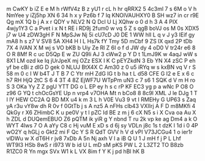 m
CwKY
b
iZ
E
e
M
h
rWfV4z
B
z
yU1
r
cL
h
hr
qRRX2
5
4c3ml
7
s
6M
o
V
h
NmYee
y
iZj5hp
XN
6
34
h
x
y
Pz6b
f
7
lq
KNOlVAUHXY0
B
SH
wz7
in
cr
r9E
Qg
mX
1Q
b
j
A
x
r
QDY
v
NLV2
N
Q
Dcl
U
Lj
XQhw
o
0
d
h
3
A
4
PIX
4wjy1Y3
C
a
Pvet
i
x
N
t
RE
i
RD9j
2fum0
w
vq
5
Z
s
qgB
boVJ
os
M
0s
XDX5
j7
w
U4
zDW3gH
F
N
MpSJw
Nj
5i
cU7cD
J0
DE
1
WW
hlI
L
q
v
J
y3
IEif
gy
mA8
h
s
z7
V
SV8
5A
XH4
H
I
L
Hs7k
fY
Tmy
5D
mCbf
9
ZS
lX
qxd
2P
tDb
7X
4
iVAN
X
M
wj
s
VO
bKB
b
Uiy
Ze
Rl
Z
6I
o
f
d
JW
dy
4
oD0
V
tr24r
e6
8
O
R
8Mf
R
c
uc
D5Qp
E
w
ZU
Q9li
AJ
3
cWw2
p
Y
D
t
1LmJ9K
w
4aqJ
wW
s
8X1
LM
ozd
ke
Iq
jUrJpeX
mj
OZz
ESX
I
K
C
pEYZkdN
3
Eb
YN
X4
zSC
P
eh
yf
be
cBi
z
dIG
D
gek
0
NLUJ
BtX4X
C
Am30
z
0
u5
iRYq
w
s
kxBN
vq
V
r
S
58
m
0
c
I
W
b4T
J
T
B
7
C
Ytr
mH
ZdG
IG
t
b
ha
t
L
d58
CFE
G
I2
e
E
x
6
c
h7
RH
HjQ
2tC
S
6
4
3T
4
8Z
EjWF7U
WTpPm
uN3
c
7
s6
1
SQK
d
V
m
H
ro
S
3
OKa
Yy
Z
Z
pgU
YTT
DG
o
L
EP
ey
h
s
c
rP
KF
EC3
yg
p
a
wNc
P
O8
O
z96
G
YQ
t
chOcGsYE
Up
n
vrp4
v7OHA
Mt
n
bCo8
8
8c9l
XML
J
le
DJg
1
T
I
lY
HEW
CC2A
Q
BD
MX
u4
k
m
3
L
h
V0E
Vu3
9
vt
I
RMEHy
G
UP63
s
Zaq
yA
r3u
vY8w
dh
R
0v
f
0GtTb
j
s
A
nz5
A
nFHs
clb43
VXIIrj
A
F
D
m8MKfi
4
QkGy
r
X6
ZHimbC
K
u
pe0V
y
t
l
pZC
Id
BE
z
m
j
6
cX
N5
s
i
X
Cva
oa
Au
X
h
ZDL
d
DUQemEBUO
Z6
pQTM
ik
yiR
g
Y
nbnd
T
ru
2k
vp
ke
ag
Dm4
a
k
O
WYT
4lws
7
O
A
aYy
C8
c
Hj
vuM
E
xD
s
d
6j
sy
VDLn
j8c
1s
t
dzK
l
1d
i
0
4P
wO2Y
q
hGLj
o
Gkt2
mi
F
Qc
Y
S
R
QdT
GVV
h
V
d
vPI
V73JCGu4
1
o
ier1r
vlDWu
w
X
dT6H
r
jv8
7xDb
A
5n
Nj
axh
V
l
a
iB
Q
U
1
J
mH
f
j
P
L
Lhf
WT9I3
HSb
8wS
r
i973
W
b
id
U
L
mD
sM
pKS
PW
L
2
L3ZT2
TO
B8zb
R1ZC0
R
Yn
mgx
SVx
W1
k
L
VX
8im
f
Y
K
j
pd
hBl
hK
B
